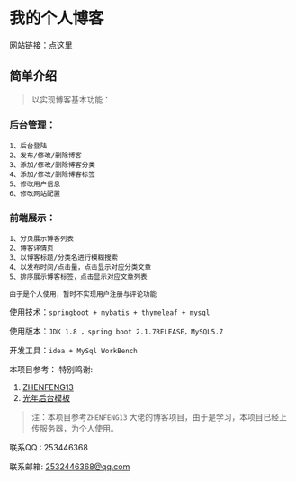 # 我的个人博客
网站链接：[点这里](http://www.aloneblog.cn)
## 简单介绍
> 以实现博客基本功能：

### 后台管理：
    1、后台登陆
    2、发布/修改/删除博客
    3、添加/修改/删除博客分类
    4、添加/修改/删除博客标签
    5、修改用户信息
    6、修改网站配置
### 前端展示：
    1、分页展示博客列表
    2、博客详情页
    3、以博客标题/分类名进行模糊搜索
    4、以发布时间/点击量，点击显示对应分类文章
    5、排序展示博客标签，点击显示对应文章列表

``由于是个人使用，暂时不实现用户注册与评论功能``

使用技术：``springboot + mybatis + thymeleaf + mysql``

使用版本：``JDK 1.8 ，spring boot 2.1.7RELEASE，MySQL5.7``

开发工具：``idea + MySql WorkBench``

本项目参考：
    特别鸣谢: 	

1. [ZHENFENG13](https://github.com/ZHENFENG13)
2. [光年后台模板](https://gitee.com/yinqi/Light-Year-Admin-Using-Iframe)

> 注：本项目参考``ZHENFENG13`` 大佬的博客项目，由于是学习，本项目已经上传服务器，为个人使用。

联系QQ  : 253446368

联系邮箱:  2532446368@qq.com
